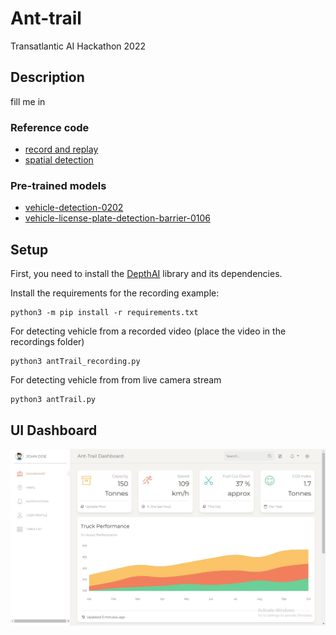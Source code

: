# Ant-trail

Transatlantic AI Hackathon 2022

## Description

fill me in

### Reference code

- [record and replay](https://github.com/luxonis/depthai-experiments/tree/master/gen2-record-replay)
- [spatial detection](https://github.com/luxonis/depthai-python/blob/main/examples/spatialDetection)

### Pre-trained models

- [vehicle-detection-0202](https://docs.openvino.ai/latest/omz_models_model_vehicle_detection_0202.html)
- [vehicle-license-plate-detection-barrier-0106](https://docs.openvino.ai/latest/omz_models_model_vehicle_license_plate_detection_barrier_0106.html)

## Setup

First, you need to install the [DepthAI](https://docs.luxonis.com/projects/api/en/latest/install/#installation) library and its dependencies.

Install the requirements for the recording example:

```
python3 -m pip install -r requirements.txt
```

For detecting vehicle from a recorded video  (place the video in the recordings folder)
```
python3 antTrail_recording.py

```

For detecting vehicle from from live camera stream

```
python3 antTrail.py

```


## UI Dashboard
![Alt text](UI_dashboard.jpg?raw=true "UI Dashboard available to truck drivers and stakeholders")
